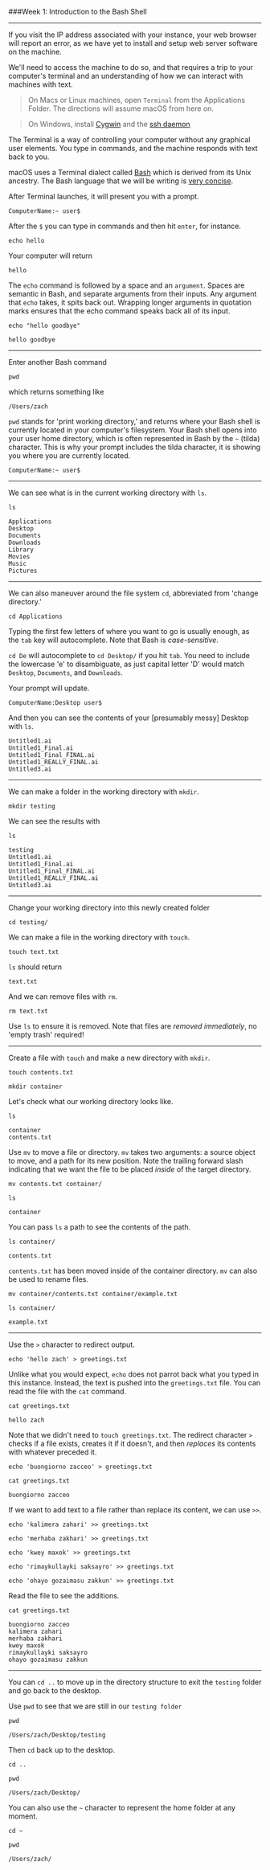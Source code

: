 ###Week 1: Introduction to the Bash Shell

-----

If you visit the IP address associated with your instance, your web browser will report an error, as we have yet to install and setup web server software on the machine.

We'll need to access the machine to do so, and that requires a trip to your computer's terminal and an understanding of how we can interact with machines with text.

> On Macs or Linux machines, open `Terminal` from the Applications Folder. The directions will assume macOS from here on.

> On Windows, install [Cygwin](https://www.cygwin.com) and the [ssh daemon](http://www.howtogeek.com/howto/41560/how-to-get-ssh-command-line-access-to-windows-7-using-cygwin/)

The Terminal is a way of controlling your computer without any graphical user elements. You type in commands, and the machine responds with text back to you.

macOS uses a Terminal dialect called [Bash](https://en.wikipedia.org/wiki/Bash_(Unix_shell)) which is derived from its Unix ancestry. The Bash language that we will be writing is [very concise](http://ss64.com/bash/).

After Terminal launches, it will present you with a prompt.

```
ComputerName:~ user$ 
```

After the `$` you can type in commands and then hit `enter`, for instance.

`echo hello`

Your computer will return

`hello`

The `echo` command is followed by a space and an `argument`. Spaces are semantic in Bash, and separate arguments from their inputs. Any argument that `echo` takes, it spits back out. Wrapping longer arguments in quotation marks ensures that the echo command speaks back all of its input.

 `echo "hello goodbye"`
 
 `hello goodbye`
 
-----
 
Enter another Bash command 

`pwd` 

which returns something like

`/Users/zach`

`pwd` stands for 'print working directory,' and returns where your Bash shell is currently located in your computer's filesystem. Your Bash shell opens into your user home directory, which is often represented in Bash by the `~` (tilda) character. This is why your prompt includes the tilda character, it is showing you where you are currently located.

`ComputerName:~ user$ `

-----

We can see what is in the current working directory with `ls`.

`ls`

```
Applications
Desktop
Documents
Downloads
Library
Movies
Music
Pictures
```

-----

We can also maneuver around the file system `cd`, abbreviated from 'change directory.'

`cd Applications`

Typing the first few letters of where you want to go is usually enough, as the `tab` key will autocomplete. Note that Bash is *case-sensitive*.

`cd De` will autocomplete to `cd Desktop/` if you hit `tab`. You need to include the lowercase 'e' to disambiguate, as just capital letter 'D' would match `Desktop`, `Documents`, and `Downloads`.

Your prompt will update.

`ComputerName:Desktop user$` 

And then you can see the contents of your [presumably messy] Desktop with `ls`.

```
Untitled1.ai
Untitled1_Final.ai
Untitled1_Final_FINAL.ai
Untitled1_REALLY_FINAL.ai
Untitled3.ai
```

-----

We can make a folder in the working directory with `mkdir`.

`mkdir testing`

We can see the results with

`ls`

```
testing
Untitled1.ai
Untitled1_Final.ai
Untitled1_Final_FINAL.ai
Untitled1_REALLY_FINAL.ai
Untitled3.ai
```

-----

Change your working directory into this newly created folder

`cd testing/`

We can make a file in the working directory with `touch`.

`touch text.txt`

`ls` should return

`text.txt`

And we can remove files with `rm`.

`rm text.txt`

Use `ls` to ensure it is removed. Note that files are *removed immediately*, no 'empty trash' required!

-----

Create a file with `touch` and make a new directory with `mkdir`.

`touch contents.txt`

`mkdir container`

Let's check what our working directory looks like.

`ls`

```
container
contents.txt
```

Use `mv` to move a file or directory. `mv` takes two arguments: a source object to move, and a path for its new position. Note the trailing forward slash indicating that we want the file to be placed *inside* of the target directory.

`mv contents.txt container/`

`ls`

`container`

You can pass `ls` a path to see the contents of the path.

`ls container/`

`contents.txt`

`contents.txt` has been moved inside of the container directory. `mv` can also be used to rename files.

`mv container/contents.txt container/example.txt`

`ls container/`

`example.txt`

-----

Use the `>` character to redirect output. 

`echo 'hello zach' > greetings.txt`

Unlike what you would expect, `echo` does not parrot back what you typed in this instance. Instead, the text is pushed into the `greetings.txt` file. You can read the file with the `cat` command.

`cat greetings.txt`

`hello zach`

Note that we didn't need to `touch greetings.txt`. The redirect character `>` checks if a file exists, creates it if it doesn't, and then *replaces* its contents with whatever preceded it. 

`echo 'buongiorno zacceo' > greetings.txt`

`cat greetings.txt`

`buongiorno zacceo`

If we want to add text to a file rather than replace its content, we can use `>>`.

`echo 'kalimera zahari' >> greetings.txt`

`echo 'merhaba zakhari' >> greetings.txt`

`echo 'kwey maxok' >> greetings.txt`

`echo 'rimaykullayki saksayro' >> greetings.txt`

`echo 'ohayo gozaimasu zakkun' >> greetings.txt`

Read the file to see the additions.

`cat greetings.txt`
```
buongiorno zacceo
kalimera zahari
merhaba zakhari
kwey maxok
rimaykullayki saksayro
ohayo gozaimasu zakkun
```

-----

You can `cd ..` to move up in the directory structure to exit the `testing` folder and go back to the desktop.

Use `pwd` to see that we are still in our `testing folder`

`pwd`

`/Users/zach/Desktop/testing`

Then `cd` back up to the desktop.

`cd ..`

`pwd`

`/Users/zach/Desktop/`

You can also use the `~` character to represent the home folder at any moment.

`cd ~`

`pwd`

`/Users/zach/`


